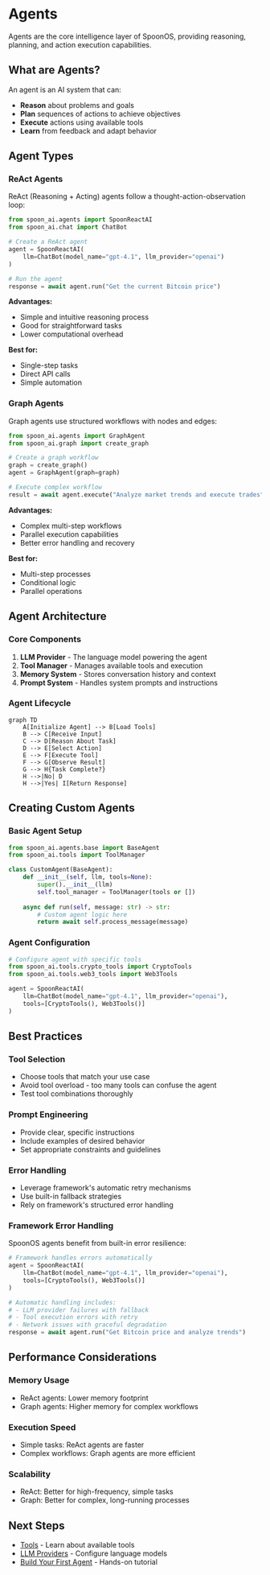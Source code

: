 # Agents

Agents are the core intelligence layer of SpoonOS, providing reasoning, planning, and action execution capabilities.

## What are Agents?

An agent is an AI system that can:

- **Reason** about problems and goals
- **Plan** sequences of actions to achieve objectives  
- **Execute** actions using available tools
- **Learn** from feedback and adapt behavior

## Agent Types

### ReAct Agents

ReAct (Reasoning + Acting) agents follow a thought-action-observation loop:

```python
from spoon_ai.agents import SpoonReactAI
from spoon_ai.chat import ChatBot

# Create a ReAct agent
agent = SpoonReactAI(
    llm=ChatBot(model_name="gpt-4.1", llm_provider="openai")
)

# Run the agent
response = await agent.run("Get the current Bitcoin price")
```

**Advantages:**

- Simple and intuitive reasoning process
- Good for straightforward tasks
- Lower computational overhead

**Best for:**

- Single-step tasks
- Direct API calls
- Simple automation

### Graph Agents

Graph agents use structured workflows with nodes and edges:

```python
from spoon_ai.agents import GraphAgent
from spoon_ai.graph import create_graph

# Create a graph workflow
graph = create_graph()
agent = GraphAgent(graph=graph)

# Execute complex workflow
result = await agent.execute("Analyze market trends and execute trades")
```

**Advantages:**

- Complex multi-step workflows
- Parallel execution capabilities
- Better error handling and recovery

**Best for:**

- Multi-step processes
- Conditional logic
- Parallel operations

## Agent Architecture

### Core Components

1. **LLM Provider** - The language model powering the agent
2. **Tool Manager** - Manages available tools and execution
3. **Memory System** - Stores conversation history and context
4. **Prompt System** - Handles system prompts and instructions

### Agent Lifecycle

```mermaid
graph TD
    A[Initialize Agent] --> B[Load Tools]
    B --> C[Receive Input]
    C --> D[Reason About Task]
    D --> E[Select Action]
    E --> F[Execute Tool]
    F --> G[Observe Result]
    G --> H{Task Complete?}
    H -->|No| D
    H -->|Yes| I[Return Response]
```

## Creating Custom Agents

### Basic Agent Setup

```python
from spoon_ai.agents.base import BaseAgent
from spoon_ai.tools import ToolManager

class CustomAgent(BaseAgent):
    def __init__(self, llm, tools=None):
        super().__init__(llm)
        self.tool_manager = ToolManager(tools or [])
    
    async def run(self, message: str) -> str:
        # Custom agent logic here
        return await self.process_message(message)
```

### Agent Configuration

```python
# Configure agent with specific tools
from spoon_ai.tools.crypto_tools import CryptoTools
from spoon_ai.tools.web3_tools import Web3Tools

agent = SpoonReactAI(
    llm=ChatBot(model_name="gpt-4.1", llm_provider="openai"),
    tools=[CryptoTools(), Web3Tools()]
)
```

## Best Practices

### Tool Selection
- Choose tools that match your use case
- Avoid tool overload - too many tools can confuse the agent
- Test tool combinations thoroughly

### Prompt Engineering
- Provide clear, specific instructions
- Include examples of desired behavior
- Set appropriate constraints and guidelines

### Error Handling

- Leverage framework's automatic retry mechanisms
- Use built-in fallback strategies
- Rely on framework's structured error handling

### Framework Error Handling

SpoonOS agents benefit from built-in error resilience:

```python
# Framework handles errors automatically
agent = SpoonReactAI(
    llm=ChatBot(model_name="gpt-4.1", llm_provider="openai"),
    tools=[CryptoTools(), Web3Tools()]
)

# Automatic handling includes:
# - LLM provider failures with fallback
# - Tool execution errors with retry
# - Network issues with graceful degradation
response = await agent.run("Get Bitcoin price and analyze trends")
```

## Performance Considerations

### Memory Usage
- ReAct agents: Lower memory footprint
- Graph agents: Higher memory for complex workflows

### Execution Speed
- Simple tasks: ReAct agents are faster
- Complex workflows: Graph agents are more efficient

### Scalability
- ReAct: Better for high-frequency, simple tasks
- Graph: Better for complex, long-running processes

## Next Steps

- [Tools](./tools.md) - Learn about available tools
- [LLM Providers](./llm-providers.md) - Configure language models
- [Build Your First Agent](../how-to-guides/build-first-agent.md) - Hands-on tutorial